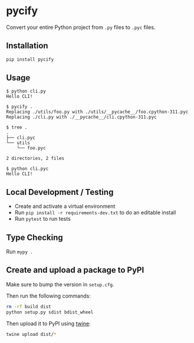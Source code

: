 # pycify

Convert your entire Python project from `.py` files to `.pyc` files.

## Installation

```bash
pip install pycify
```

## Usage

```console
$ python cli.py
Hello CLI!

$ pycify .
Replacing ./utils/foo.py with ./utils/__pycache__/foo.cpython-311.pyc
Replacing ./cli.py with ./__pycache__/cli.cpython-311.pyc

$ tree .
.
├── cli.pyc
└── utils
    └── foo.pyc

2 directories, 2 files

$ python cli.pyc
Hello CLI!
```

## Local Development / Testing

- Create and activate a virtual environment
- Run `pip install -r requirements-dev.txt` to do an editable install
- Run `pytest` to run tests

## Type Checking

Run `mypy .`

## Create and upload a package to PyPI

Make sure to bump the version in `setup.cfg`.

Then run the following commands:

```bash
rm -rf build dist
python setup.py sdist bdist_wheel
```

Then upload it to PyPI using [twine](https://twine.readthedocs.io/en/latest/#installation):

```bash
twine upload dist/*
```
